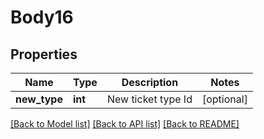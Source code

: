 # Body16

## Properties
Name | Type | Description | Notes
------------ | ------------- | ------------- | -------------
**new_type** | **int** | New ticket type Id | [optional] 

[[Back to Model list]](../../README.md#documentation-for-models) [[Back to API list]](../../README.md#documentation-for-api-endpoints) [[Back to README]](../../README.md)

